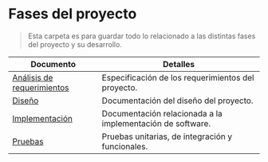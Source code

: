 # Fases del proyecto

> Esta carpeta es para guardar todo lo relacionado a las distintas fases del proyecto y su desarrollo.

| Documento                                  | Detalles                                                 |
| ----------------------------------------- | --------------------------------------------------------- |
| [Análisis de requerimientos](./requirements.md) | Especificación de los requerimientos del proyecto.  |
| [Diseño](./design.md) | Documentación del diseño del proyecto. | 
| [Implementación](./implementation.md) | Documentación relacionada a la implementación de software. | 
| [Pruebas](./tests.md) | Pruebas unitarias, de integración y funcionales. | 

